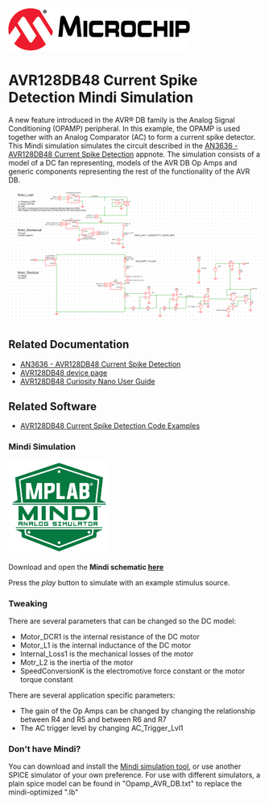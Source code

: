 ![Microchip logo](images/microchip.png)

# AVR128DB48 Current Spike Detection Mindi Simulation
A new feature introduced in the AVR® DB family is the Analog Signal Conditioning (OPAMP) peripheral. In this example, the OPAMP is used together with an Analog Comparator (AC) to form a current spike detector. This Mindi simulation simulates the circuit described in the [AN3636 - AVR128DB48 Current Spike Detection](https://microchip.com/DS00003860) appnote. The simulation consists of a model of a DC fan representing, models of the AVR DB Op Amps and generic components representing the rest of the functionality of the AVR DB.

![Circuit](images/circuit.png)

## Related Documentation

* [AN3636 - AVR128DB48 Current Spike Detection](https://microchip.com/DS00003860) 
* [AVR128DB48 device page](https://www.microchip.com/wwwproducts/en/AVR128DB48)
* [AVR128DB48 Curiosity Nano User Guide](https://www.microchip.com/DS50003037)

## Related Software
* [AVR128DB48 Current Spike Detection Code Examples](https://github.com/search?q=topic%3Aavr-db+topic%3Aovercurrent-protection+org%3Amicrochip-pic-avr-examples)

### Mindi Simulation
![Mindi](images/mplab-mindi-analog-simulator.png)

Download and open the **Mindi schematic [here](https://github.com/microchip-pic-avr-examples/avr128db48-current-protection-mindi/releases/latest)**

Press the _play_ button to simulate with an example stimulus source.

### Tweaking
There are several parameters that can be changed so the DC model:
* Motor_DCR1 is the internal resistance of the DC motor
* Motor_L1 is the internal inductance of the DC motor
* Internal_Loss1 is the mechanical losses of the motor
* Motr_L2 is the inertia of the motor
* SpeedConversionK is the electromotive force constant or the motor torque constant

There are several application specific parameters: 
* The gain of the Op Amps can be changed by changing the relationship between R4 and R5 and between R6 and R7
* The AC trigger level by changing AC_Trigger_Lvl1 

### Don't have Mindi?
You can download and install the [Mindi simulation tool](https://www.microchip.com/mplab/mplab-mindi), or use another SPICE simulator of your own preference. For use with different simulators, a plain spice model can be found in "Opamp_AVR_DB.txt" to replace the mindi-optimized ".lb" 